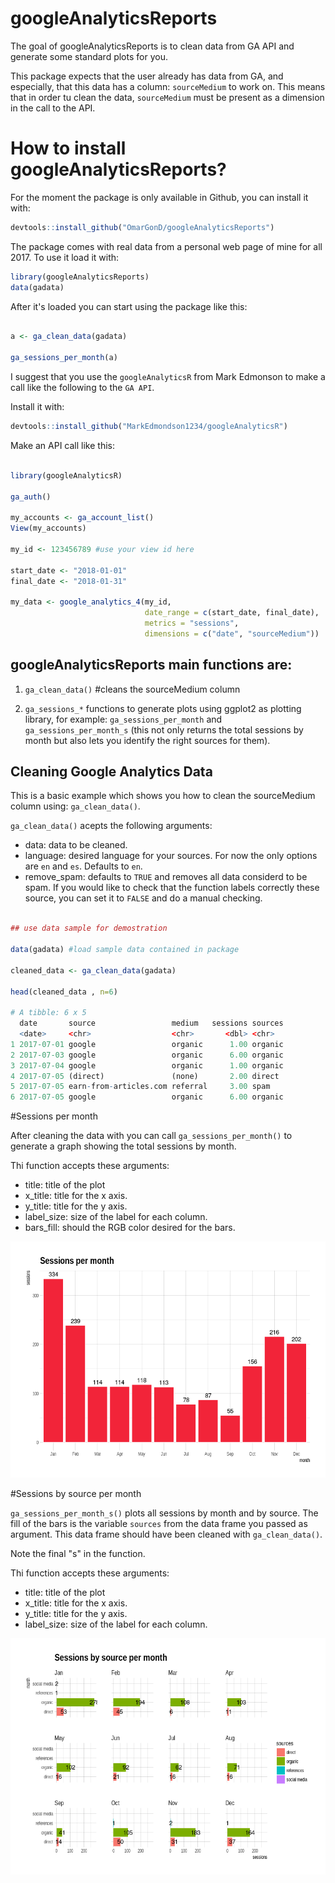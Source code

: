 # googleAnalyticsReports

The goal of googleAnalyticsReports is to clean data from GA API and generate some standard plots for you.

This package expects that the user already has data from GA, and especially, that this data has a column: `sourceMedium` to work on. This means that in order tu clean the data, `sourceMedium` must be present as a dimension in the call to the API. 

# How to install googleAnalyticsReports?

For the moment the package is only available in Github, you can install it with:

```r 
devtools::install_github("OmarGonD/googleAnalyticsReports")
```

The package comes with real data from a personal web page of mine for all 2017. To use it load it with:

```r 
library(googleAnalyticsReports)
data(gadata)
```

After it's loaded you can start using the package like this:

```r 

a <- ga_clean_data(gadata)

ga_sessions_per_month(a)

```

I suggest that you use the `googleAnalyticsR` from Mark Edmonson to make a call like the following to the `GA API`. 

Install it with:

```r 
devtools::install_github("MarkEdmondson1234/googleAnalyticsR")
```

Make an API call like this: 

```r 

library(googleAnalyticsR)

ga_auth()

my_accounts <- ga_account_list()
View(my_accounts)

my_id <- 123456789 #use your view id here 

start_date <- "2018-01-01"
final_date <- "2018-01-31"

my_data <- google_analytics_4(my_id, 
                              date_range = c(start_date, final_date),
                              metrics = "sessions",
                              dimensions = c("date", "sourceMedium"))

```



## googleAnalyticsReports main functions are:

1. `ga_clean_data()`  #cleans the sourceMedium column 

1. `ga_sessions_*` functions to generate plots using ggplot2 as plotting library, for example: `ga_sessions_per_month` and `ga_sessions_per_month_s` (this not only returns the total sessions by month but also lets you identify the right sources for them).



## Cleaning Google Analytics Data

This is a basic example which shows you how to clean the sourceMedium column using: `ga_clean_data()`.

`ga_clean_data()` acepts the following arguments:

* data: data to be cleaned.
* language: desired language for your sources. For now the only options are `en` and `es`. Defaults to `en`.
* remove_spam: defaults to `TRUE` and removes all data considerd to be spam. If you would like to check that the function labels correctly these source, you can set it to `FALSE` and do a manual checking.





``` r

## use data sample for demostration

data(gadata) #load sample data contained in package

cleaned_data <- ga_clean_data(gadata)

head(cleaned_data , n=6) 

# A tibble: 6 x 5
  date       source                 medium   sessions sources
  <date>     <chr>                  <chr>       <dbl> <chr>       
1 2017-07-01 google                 organic      1.00 organic     
2 2017-07-03 google                 organic      6.00 organic     
3 2017-07-04 google                 organic      1.00 organic     
4 2017-07-05 (direct)               (none)       2.00 direct      
5 2017-07-05 earn-from-articles.com referral     3.00 spam        
6 2017-07-05 google                 organic      6.00 organic

```


#Sessions per month

After cleaning the data with you can call `ga_sessions_per_month()` to generate a graph showing the total sessions by month. 

Thi function accepts these arguments:

* title: title of the plot
* x_title: title for the x axis.
* y_title: title for the y axis.
* label_size: size of the label for each column.
* bars_fill: should the RGB color desired for the bars.

![Caption for the picture.](images/sessions_per_month.png)


#Sessions by source per month

`ga_sessions_per_month_s()` plots all sessions by month and by source. The fill of the bars is the variable `sources` from the data frame you passed as argument. This data frame should have been cleaned with `ga_clean_data()`.

Note the final "s" in the function.

Thi function accepts these arguments:

* title: title of the plot
* x_title: title for the x axis.
* y_title: title for the y axis.
* label_size: size of the label for each column.


![Caption for the picture.](images/sessions_by_source_per_month.png)

